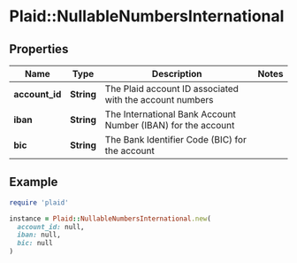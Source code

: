 # Plaid::NullableNumbersInternational

## Properties

| Name | Type | Description | Notes |
| ---- | ---- | ----------- | ----- |
| **account_id** | **String** | The Plaid account ID associated with the account numbers |  |
| **iban** | **String** | The International Bank Account Number (IBAN) for the account |  |
| **bic** | **String** | The Bank Identifier Code (BIC) for the account |  |

## Example

```ruby
require 'plaid'

instance = Plaid::NullableNumbersInternational.new(
  account_id: null,
  iban: null,
  bic: null
)
```

